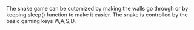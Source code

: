 The snake game can be cutomized by making the walls go through or by keeping sleep() function  to make it easier.
The snake is controlled by the basic gaming keys W,A,S,D.

